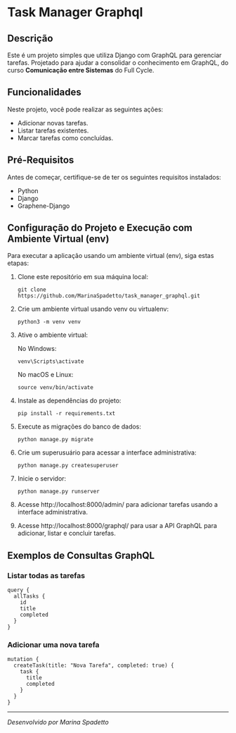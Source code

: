 # Task Manager Graphql

## Descrição

Este é um projeto simples que utiliza Django com GraphQL para gerenciar tarefas. Projetado para ajudar a consolidar o conhecimento em GraphQL, do curso **Comunicação entre Sistemas** do Full Cycle.

## Funcionalidades

Neste projeto, você pode realizar as seguintes ações:

- Adicionar novas tarefas.
- Listar tarefas existentes.
- Marcar tarefas como concluídas.

## Pré-Requisitos

Antes de começar, certifique-se de ter os seguintes requisitos instalados:

- Python
- Django
- Graphene-Django

## Configuração do Projeto e Execução com Ambiente Virtual (env)

Para executar a aplicação usando um ambiente virtual (env), siga estas etapas:

1. Clone este repositório em sua máquina local:

   ```
   git clone https://github.com/MarinaSpadetto/task_manager_graphql.git
   ```

2. Crie um ambiente virtual usando venv ou virtualenv:

   ```
   python3 -m venv venv
   ```

3. Ative o ambiente virtual:

   No Windows:
    ```
    venv\Scripts\activate
    ```

   No macOS e Linux:
    ```
    source venv/bin/activate
    ```

4. Instale as dependências do projeto:

   ```
   pip install -r requirements.txt
   ```

5. Execute as migrações do banco de dados:

   ```
   python manage.py migrate
   ```

6. Crie um superusuário para acessar a interface administrativa:

   ```
   python manage.py createsuperuser
   ```

7. Inicie o servidor:

   ```
   python manage.py runserver
   ```

8. Acesse http://localhost:8000/admin/ para adicionar tarefas usando a interface administrativa.

9. Acesse http://localhost:8000/graphql/ para usar a API GraphQL para adicionar, listar e concluir tarefas.

## Exemplos de Consultas GraphQL

### Listar todas as tarefas

```
query {
  allTasks {
    id
    title
    completed
  }
}
```

### Adicionar uma nova tarefa

```
mutation {
  createTask(title: "Nova Tarefa", completed: true) {
    task {
      title
      completed
    }
  }
}
```

---

*Desenvolvido por Marina Spadetto*
